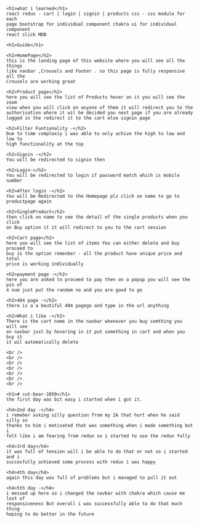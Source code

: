 
    <h1>what i learned</h1>
    react redux - cart | login | signin | products css - css module for each
    page bootstrap for individual component chakra ui for individual component
    react slick MDB

    <h1>Guide</h1>

    <h2>HomePage</h2>
    this is the landing page of this website where you will see all the things
    like navbar ,Crousels and Footer . so this page is fully responsive all the
    Crousels are working great

    <h2>Product page</h2>
    here you will see the list of Products hover on it you will see the zoom
    view when you will click on anyone of them it will redirect you to the
    authorisation where it wil be decided you next page if you are already
    logged in the redirect it to the cart else signin page

    <h2>Filter Funtionality -</h2>
    Due to time complexiy i was able to only achive the high to low and low to
    high functionality at the top

    <h2>Signin -</h2>
    You will be redirected to signin then

    <h2>Login-</h2>
    You will be redirected to login if password match which is mobile number

    <h2>After login -</h2>
    You will be Redirected to the Homepage plz click on name to go to
    productpage again

    <h2>SingleProduct</h2>
    then click on name to see the detail of the single products when you click
    on Buy option it it will redirect to you to the cart session

    <h2>Cart page</h2>
    here you will see the list of items You can either delete and buy proceed to
    buy is the option remenber - all the product have unique price and total
    price is working individually

    <h2>payment page -</h2>
    here you are asked to proceed to pay then on a popup you will see the pin of
    4 num just put the random no and you are good to go

    <h2>404 page -</h2>
    there is a a beutiful 404 pagego and type in the url anything

    <h2>What i like -</h2>
    There is the cart name in the navbar whenever you buy somthing you will see
    on navbar just by hovering in it put something in cart and when you buy it
    it wil automatically delete

    <br />
    <br />
    <br />
    <br />
    <br />
    <br />
    <br />

    <h1># cut-bear-1050</h1>
    the first day was bit easy i started when i got it.

    <h4>2nd day -</h4>
    i remeber asking silly question from my IA that hurt when he said silly so
    thanks to him i motivated that was something when i made something but i
    felt like i am fearing from redux so i started to use the redux fully

    <h4>3rd day</h4>
    it was full of tension will i be able to do that or not so i started and i
    succesfully achieved some process with redux i was happy

    <h4>4th day</h4>
    again this day was full of problems but i managed to pull it out

    <h4>5th day -</h4>
    i messed up here so i changed the navbar with chakra which cause me lost of
    responsiveness But overall i was successfully able to do that much thing
    hoping to do better in the future








